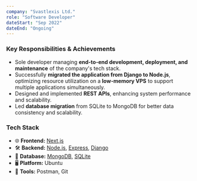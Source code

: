 ```yaml
---
company: "Svastlexis Ltd."
role: "Software Developer"
dateStart: "Sep 2022"
dateEnd: "Ongoing"
---
```


### Key Responsibilities & Achievements
- Sole developer managing **end-to-end development, deployment, and maintenance** of the company's tech stack.
- Successfully **migrated the application from Django to Node.js**, optimizing resource utilization on a **low-memory VPS** to support multiple applications simultaneously.
- Designed and implemented **REST APIs**, enhancing system performance and scalability.
- Led **database migration** from SQLite to MongoDB for better data consistency and scalability.

### Tech Stack
- 🌐 **Frontend:** [Next.js](https://nextjs.org/)
- 🛠️ **Backend:** [Node.js](https://nodejs.org/), [Express](https://expressjs.com/), [Django](https://www.djangoproject.com/)
- 💾 **Database:** [MongoDB](https://www.mongodb.com/), [SQLite](https://www.sqlite.org/)
- 🖥️ **Platform:** Ubuntu
- 🔧 **Tools:** Postman, Git



